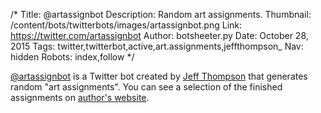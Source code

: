 /*
Title: @artassignbot
Description: Random art assignments.
Thumbnail: /content/bots/twitterbots/images/artassignbot.png
Link: https://twitter.com/artassignbot
Author: botsheeter.py
Date: October 28, 2015
Tags: twitter,twitterbot,active,art.assignments,jeffthompson_
Nav: hidden
Robots: index,follow
*/

[@artassignbot](https://twitter.com/artassignbot) is a Twitter bot created by [Jeff Thompson](https://twitter.com/jeffthompson_) that generates random "art assignments". You can see a selection of the finished assignments on [author's website](http://www.jeffreythompson.org/artassignmentbot/).

